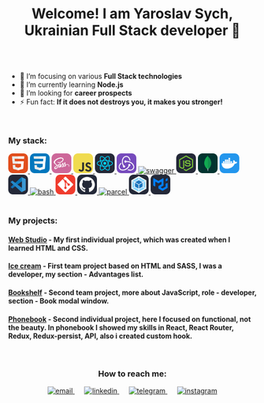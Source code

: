 <h1 align="center"> Welcome! I am Yaroslav Sych, Ukrainian Full Stack developer 👋 </h1> 
<br>
<br> 

- 🔭 I’m focusing on various **Full Stack technologies**
- 🌱 I’m currently learning **Node.js**
- 🤔 I’m looking for **career prospects**
- ⚡️ Fun fact: **If it does not destroys you, it makes you stronger!**

<br> 
<h3>My stack:</h3>
<div>
  <a href="https://developer.mozilla.org/en-US/docs/Web/HTML" target="_blank">
    <img src="https://github.com/tandpfun/skill-icons/blob/main/icons/HTML.svg" alt="html5" width="40" height="40" />
  </a>
  <a href="https://developer.mozilla.org/en-US/docs/Learn/Getting_started_with_the_web/CSS_basics" target="_blank">
    <img src="https://github.com/tandpfun/skill-icons/blob/main/icons/CSS.svg" alt="css3" width="40" height="40" />
  </a>
  <a href="https://sass-lang.com/guide/" target="_blank">
    <img src="https://github.com/tandpfun/skill-icons/raw/main/icons/Sass.svg" alt="sass" width="40" height="40" />
  </a>
  <a href="https://developer.mozilla.org/en-US/docs/Web/JavaScript" target="_blank">
    <img src="https://github.com/tandpfun/skill-icons/raw/main/icons/JavaScript.svg" alt="js" width="40" height="40" />
  </a>
  <a href="https://legacy.reactjs.org/docs/getting-started.html" target="_blank">
    <img src="https://github.com/tandpfun/skill-icons/raw/main/icons/React-Dark.svg" alt="react.js" width="40" height="40" />
  </a>
  <a href="https://redux.js.org/introduction/getting-started" target="_blank">
    <img src="https://github.com/tandpfun/skill-icons/raw/main/icons/Redux.svg" alt="react-redux" width="40" height="40" />
  </a>
  <a href="https://swagger.io" target="_blank">
    <img src="https://static-00.iconduck.com/assets.00/swagger-icon-512x512-halz44im.png" alt="swagger" width="40" height="40" />
  </a>
  <a href="https://nodejs.org" target="_blank">
    <img src="https://github.com/tandpfun/skill-icons/raw/main/icons/NodeJS-Dark.svg" alt="node.js" width="40" height="40" />
  </a>
  <a href="https://www.mongodb.com" target="_blank">
    <img src="https://github.com/tandpfun/skill-icons/raw/main/icons/MongoDB.svg" alt="mongoDB" width="40" height="40" />
  </a>
  <a href="https://www.docker.com" target="_blank">
    <img src="https://github.com/tandpfun/skill-icons/raw/main/icons/Docker.svg" alt="mongoDB" width="40" height="40" />
  </a>
  <a href="https://code.visualstudio.com" target="_blank">
    <img src="https://github.com/tandpfun/skill-icons/raw/main/icons/VSCode-Dark.svg" alt="vscode" width="40" height="40" />
  </a>
  <a href="https://uk.wikipedia.org/wiki/Bash" target="_blank">
    <img src="https://icon-library.com/images/bash-icon/bash-icon-10.jpg" alt="bash" width="40" height="40" />
  </a>
  <a href="https://git-scm.com" target="_blank">
    <img src="https://github.com/tandpfun/skill-icons/raw/main/icons/Git.svg" alt="git" width="40" height="40" />
  </a>
  <a href="https://github.com" target="_blank">
    <img src="https://github.com/tandpfun/skill-icons/raw/main/icons/Github-Dark.svg" alt="github" width="40" height="40" />
  </a>
  <a href="https://parceljs.org" target="_blank">
    <img src="https://seeklogo.com/images/P/parcel-logo-2AED80E697-seeklogo.com.png" alt="parcel" width="40" height="40" />
  </a>
  <a href="https://webpack.js.org" target="_blank">
    <img src="https://github.com/tandpfun/skill-icons/raw/main/icons/Webpack-Dark.svg" alt="webpack" width="40" height="40" />
  </a>
  <a href="https://mui.com/material-ui/" target="_blank">
    <img src="https://github.com/tandpfun/skill-icons/raw/main/icons/MaterialUI-Dark.svg" alt="materialUI" width="40" height="40" />
  </a>
</div>

<br> 

<h3>My projects:</h3>
<div>
  <h4><a href="https://github.com/iberikofer/Web-Studio" target="_blank">Web Studio</a> - My first individual project, which was created when I learned HTML and CSS.</h4>
  <h4><a href="https://github.com/lezver/team-13-ice-cream" target="_blank">Ice cream</a> - First team project based on HTML and SASS, I was a developer, my section - Advantages list.</h4>
  <h4><a href="https://github.com/lezver/project-new_skill" target="_blank">Bookshelf</a> - Second team project, more about JavaScript, role - developer, section - Book modal window.</h4>
  <h4><a href="https://github.com/iberikofer/Phonebook" target="_blank">Phonebook</a> - Second individual project, here I focused on functional, not the beauty. In phonebook I showed my skills in React, React Router, Redux, Redux-persist, API, also i created custom hook.</h4>
</div>

<br> 

<h3 align="center">How to reach me:</h3>
<div align="center">
  <a href="mailto:sych521@gmail.com">
    <img src="https://cdn0.iconfinder.com/data/icons/social-messaging-ui-color-shapes/128/message-circle-blue-512.png" alt="email" width="60" height="60" />
  </a>
  &nbsp;&nbsp;&nbsp;&nbsp;
  <a href="https://www.linkedin.com/in/yaroslav-sych/">
    <img src="https://upload.wikimedia.org/wikipedia/commons/thumb/f/f8/LinkedIn_icon_circle.svg/640px-LinkedIn_icon_circle.svg.png" alt="linkedin" width="60" height="60" />
  </a>
  &nbsp;&nbsp;&nbsp;&nbsp;
  <a href="https://t.me/YSych" target="_blank">
    <img src="https://cdn3.iconfinder.com/data/icons/popular-services-brands-vol-2/512/telegram-512.png" alt="telegram" width="60" height="60" />
  </a>
  &nbsp;&nbsp;&nbsp;&nbsp;
  <a href="https://www.instagram.com/sych.yaroslav/" target="_blank">
    <img src="https://www.exults.com/wp-content/uploads/instagram-icon.png" alt="instagram" width="60" height="60" />
  </a>
</div>
